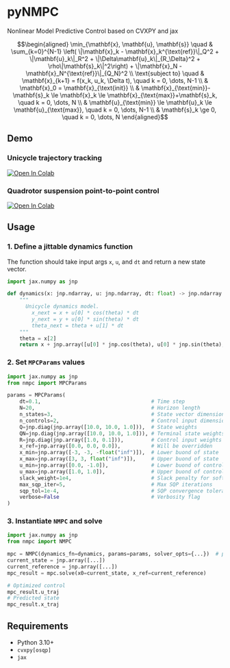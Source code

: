 # pyNMPC
Nonlinear Model Predictive Control based on CVXPY and jax

```math
\begin{aligned}
\min_{\mathbf{x}, \mathbf{u}, \mathbf{s}} \quad & \sum_{k=0}^{N-1} \left( \|\mathbf{x}_k - \mathbf{x}_k^{\text{ref}}\|_Q^2 + \|\mathbf{u}_k\|_R^2 + \|\Delta\mathbf{u}_k\|_{R_\Delta}^2 + \rho\|\mathbf{s}_k\|^2\right) + \|\mathbf{x}_N - \mathbf{x}_N^{\text{ref}}\|_{Q_N}^2 \\
\text{subject to} \quad & \mathbf{x}_{k+1} = f(x_k, u_k, \Delta t), \quad k = 0, \dots, N-1 \\
& \mathbf{x}_0 = \mathbf{x}_{\text{init}} \\
& \mathbf{x}_{\text{min}}-\mathbf{s}_k \le \mathbf{x}_k \le \mathbf{x}_{\text{max}}+\mathbf{s}_k, \quad k = 0, \dots, N \\
& \mathbf{u}_{\text{min}} \le \mathbf{u}_k \le \mathbf{u}_{\text{max}}, \quad k = 0, \dots, N-1 \\
& \mathbf{s}_k \ge 0, \quad k = 0, \dots, N
\end{aligned}
```

## Demo
### Unicycle trajectory tracking
[![Open In Colab](https://colab.research.google.com/assets/colab-badge.svg)](https://colab.research.google.com/github/shaoanlu/pyNMPC/blob/main/examples/mpc_unicycle.ipynb)

### Quadrotor suspension point-to-point control
[![Open In Colab](https://colab.research.google.com/assets/colab-badge.svg)](https://colab.research.google.com/github/shaoanlu/pyNMPC/blob/main/examples/mpc_quadrotor_suspension.ipynb)

## Usage
### 1. Define a jittable dynamics function
The function should take input args `x`, `u`, and `dt` and return a new state vector.
```python
import jax.numpy as jnp

def dynamics(x: jnp.ndarray, u: jnp.ndarray, dt: float) -> jnp.ndarray:
    """
      Unicycle dynamics model.
        x_next = x + u[0] * cos(theta) * dt
        y_next = y + u[0] * sin(theta) * dt
        theta_next = theta + u[1] * dt
    """
    theta = x[2]
    return x + jnp.array([u[0] * jnp.cos(theta), u[0] * jnp.sin(theta), u[1]]) * dt
```

### 2. Set `MPCParams` values
```python
import jax.numpy as jnp
from nmpc import MPCParams

params = MPCParams(
    dt=0.1,                                    # Time step
    N=20,                                      # Horizon length
    n_states=3,                                # State vector dimension
    n_controls=2,                              # Control input dimension
    Q=jnp.diag(jnp.array([10.0, 10.0, 1.0])),  # State weights
    QN=jnp.diag(jnp.array([10.0, 10.0, 1.0])), # Terminal state weights
    R=jnp.diag(jnp.array([1.0, 0.1])),         # Control input weights
    x_ref=jnp.array([0.0, 0.0, 0.0]),          # Will be overridden
    x_min=jnp.array([-3, -3, -float("inf")]),  # Lower buond of state
    x_max=jnp.array([3, 3, float("inf")]),     # Upper buond of state
    u_min=jnp.array([0.0, -1.0]),              # Lower buond of control input
    u_max=jnp.array([1.0, 1.0]),               # Upper buond of control input
    slack_weight=1e4,                          # Slack penalty for soft state constraints
    max_sqp_iter=5,                            # Max SQP iterations
    sqp_tol=1e-4,                              # SQP convergence tolerance
    verbose=False                              # Verbosity flag
)
```

### 3. Instantiate `NMPC` and solve
```python
import jax.numpy as jnp
from nmpc import NMPC

mpc = NMPC(dynamics_fn=dynamics, params=params, solver_opts={...})  # pass dynamics and parameter
current_state = jnp.array([...])
current_reference = jnp.array([...])
mpc_result = mpc.solve(x0=current_state, x_ref=current_reference)

# Optimized control
mpc_result.u_traj
# Predicted state
mpc_result.x_traj
```

## Requirements
- Python 3.10+
- `cvxpy[osqp]`
- `jax`
